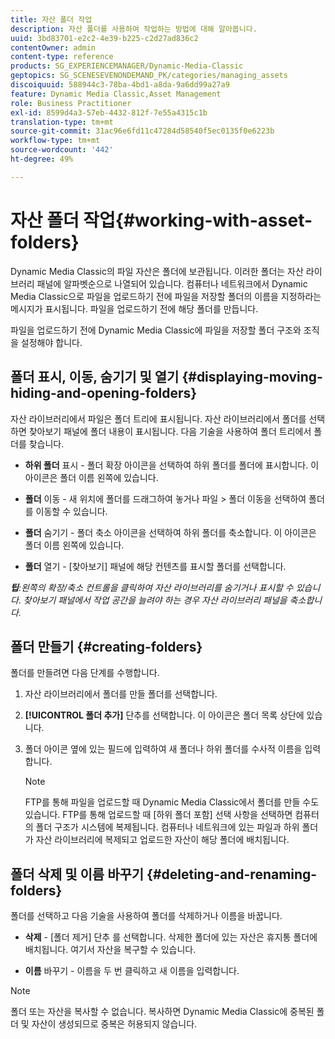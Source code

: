 ```yaml
---
title: 자산 폴더 작업
description: 자산 폴더를 사용하여 작업하는 방법에 대해 알아봅니다.
uuid: 3bd83701-e2c2-4e39-b225-c2d27ad836c2
contentOwner: admin
content-type: reference
products: SG_EXPERIENCEMANAGER/Dynamic-Media-Classic
geptopics: SG_SCENESEVENONDEMAND_PK/categories/managing_assets
discoiquuid: 588944c3-78ba-4bd1-a8da-9a6dd99a27a9
feature: Dynamic Media Classic,Asset Management
role: Business Practitioner
exl-id: 8599d4a3-57eb-4432-812f-7e55a4315c1b
translation-type: tm+mt
source-git-commit: 31ac96e6fd11c47284d58540f5ec0135f0e6223b
workflow-type: tm+mt
source-wordcount: '442'
ht-degree: 49%

---
```


# 자산 폴더 작업{#working-with-asset-folders}

Dynamic Media Classic의 파일 자산은 폴더에 보관됩니다. 이러한 폴더는 자산 라이브러리 패널에 알파벳순으로 나열되어 있습니다. 컴퓨터나 네트워크에서 Dynamic Media Classic으로 파일을 업로드하기 전에 파일을 저장할 폴더의 이름을 지정하라는 메시지가 표시됩니다. 파일을 업로드하기 전에 해당 폴더를 만듭니다.

파일을 업로드하기 전에 Dynamic Media Classic에 파일을 저장할 폴더 구조와 조직을 설정해야 합니다.

## 폴더 표시, 이동, 숨기기 및 열기 {#displaying-moving-hiding-and-opening-folders}

자산 라이브러리에서 파일은 폴더 트리에 표시됩니다. 자산 라이브러리에서 폴더를 선택하면 찾아보기 패널에 폴더 내용이 표시됩니다. 다음 기술을 사용하여 폴더 트리에서 폴더를 찾습니다.

* **하위 폴더**  표시 - 폴더 확장 아이콘을 선택하여 하위 폴더를 폴더에 표시합니다. 이 아이콘은 폴더 이름 왼쪽에 있습니다.

* **폴더**  이동 - 새 위치에 폴더를 드래그하여 놓거나 파일 > 폴더 이동을 선택하여 폴더를 이동할 수 있습니다.

* **폴더**  숨기기 - 폴더 축소 아이콘을 선택하여 하위 폴더를 축소합니다. 이 아이콘은 폴더 이름 왼쪽에 있습니다.

* **폴더**  열기 - [찾아보기] 패널에 해당 컨텐츠를 표시할 폴더를 선택합니다.

***팁&#x200B;**:왼쪽의 확장/축소 컨트롤을 클릭하여 자산 라이브러리를 숨기거나 표시할 수 있습니다. 찾아보기 패널에서 작업 공간을 늘려야 하는 경우 자산 라이브러리 패널을 축소합니다.*

## 폴더 만들기 {#creating-folders}

폴더를 만들려면 다음 단계를 수행합니다.

1. 자산 라이브러리에서 폴더를 만들 폴더를 선택합니다.
1. **[!UICONTROL 폴더 추가]** 단추를 선택합니다. 이 아이콘은 폴더 목록 상단에 있습니다.
1. 폴더 아이콘 옆에 있는 필드에 입력하여 새 폴더나 하위 폴더를 수사적 이름을 입력합니다.

   >[!NOTE]
   >
   >FTP를 통해 파일을 업로드할 때 Dynamic Media Classic에서 폴더를 만들 수도 있습니다. FTP를 통해 업로드할 때 [하위 폴더 포함] 선택 사항을 선택하면 컴퓨터의 폴더 구조가 시스템에 복제됩니다. 컴퓨터나 네트워크에 있는 파일과 하위 폴더가 자산 라이브러리에 복제되고 업로드한 자산이 해당 폴더에 배치됩니다.

## 폴더 삭제 및 이름 바꾸기 {#deleting-and-renaming-folders}

폴더를 선택하고 다음 기술을 사용하여 폴더를 삭제하거나 이름을 바꿉니다.

* **삭제**  - [폴더 제거] 단추 를 선택합니다. 삭제한 폴더에 있는 자산은 휴지통 폴더에 배치됩니다. 여기서 자산을 복구할 수 있습니다.

* **이름**  바꾸기 - 이름을 두 번 클릭하고 새 이름을 입력합니다.

>[!NOTE]
>
>폴더 또는 자산을 복사할 수 없습니다. 복사하면 Dynamic Media Classic에 중복된 폴더 및 자산이 생성되므로 중복은 허용되지 않습니다.

